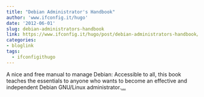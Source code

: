 ```yaml
---
title: "Debian Administrator's Handbook"
author: 'www.ifconfig.it/hugo'
date: '2012-06-01'
slug: debian-administrators-handbook
link: https://www.ifconfig.it/hugo/post/debian-administrators-handbook/
categories:
- bloglink
tags:
  - ifconfigithugo
---
```


A nice and free manual to manage Debian: Accessible to all, this book teaches the essentials to anyone who wants to become an effective and independent Debian GNU/Linux administrator.[... <i class="fas fa-external-link-alt"></i>](https://www.ifconfig.it/hugo/post/debian-administrators-handbook/)

